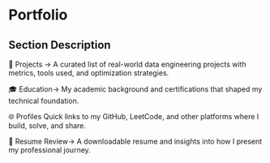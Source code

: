 # Portfolio

## Section	Description


📂 Projects	-> A curated list of real-world data engineering projects with metrics, tools used, and optimization strategies.


🎓 Education-> My academic background and certifications that shaped my technical foundation.


🌐 Profiles	Quick links to my GitHub, LeetCode, and other platforms where I build, solve, and share.


📄 Resume Review->	A downloadable resume and insights into how I present my professional journey.
